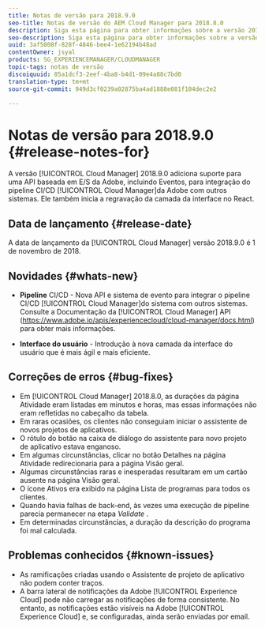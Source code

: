 ```yaml
---
title: Notas de versão para 2018.9.0
seo-title: Notas de versão do AEM Cloud Manager para 2018.8.0
description: Siga esta página para obter informações sobre a versão 2018.9.0 do Cloud Manager.
seo-description: Siga esta página para obter informações sobre a versão 2018.9.0 do AEM Cloud Manager.
uuid: 3af5808f-828f-4846-bee4-1e62194b48ad
contentOwner: jsyal
products: SG_EXPERIENCEMANAGER/CLOUDMANAGER
topic-tags: notas de versão
discoiquuid: 85a1dcf3-2eef-4ba8-b4d1-09e4a88c7bd0
translation-type: tm+mt
source-git-commit: 949d3cf0239a02875ba4ad1888e081f104dec2e2

---
```



# Notas de versão para 2018.9.0 {#release-notes-for}

A versão [!UICONTROL Cloud Manager] 2018.9.0 adiciona suporte para uma API baseada em E/S da Adobe, incluindo Eventos, para integração do pipeline CI/CD [!UICONTROL Cloud Manager]da Adobe com outros sistemas. Ele também inicia a regravação da camada da interface no React.

## Data de lançamento {#release-date}

A data de lançamento da [!UICONTROL Cloud Manager] versão 2018.9.0 é 1 de novembro de 2018.

## Novidades {#whats-new}

* **Pipeline** CI/CD - Nova API e sistema de evento para integrar o pipeline CI/CD [!UICONTROL Cloud Manager]do sistema com outros sistemas. Consulte a Documentação da [!UICONTROL Cloud Manager] API (https://www.adobe.io/apis/experiencecloud/cloud-manager/docs.html) para obter mais informações.

* **Interface do usuário** - Introdução à nova camada da interface do usuário que é mais ágil e mais eficiente.

## Correções de erros {#bug-fixes}

* Em [!UICONTROL Cloud Manager] 2018.8.0, as durações da página Atividade eram listadas em minutos e horas, mas essas informações não eram refletidas no cabeçalho da tabela.
* Em raras ocasiões, os clientes não conseguiam iniciar o assistente de novos projetos de aplicativos.
* O rótulo do botão na caixa de diálogo do assistente para novo projeto de aplicativo estava enganoso.
* Em algumas circunstâncias, clicar no botão Detalhes na página Atividade redirecionaria para a página Visão geral.
* Algumas circunstâncias raras e inesperadas resultaram em um cartão ausente na página Visão geral.
* O ícone Ativos era exibido na página Lista de programas para todos os clientes.
* Quando havia falhas de back-end, às vezes uma execução de pipeline parecia permanecer na etapa *Validate* .
* Em determinadas circunstâncias, a duração da descrição do programa foi mal calculada.

## Problemas conhecidos {#known-issues}

* As ramificações criadas usando o Assistente de projeto de aplicativo não podem conter traços.
* A barra lateral de notificações da Adobe [!UICONTROL Experience Cloud] pode não carregar as notificações de forma consistente. No entanto, as notificações estão visíveis na Adobe [!UICONTROL Experience Cloud] e, se configuradas, ainda serão enviadas por email.

